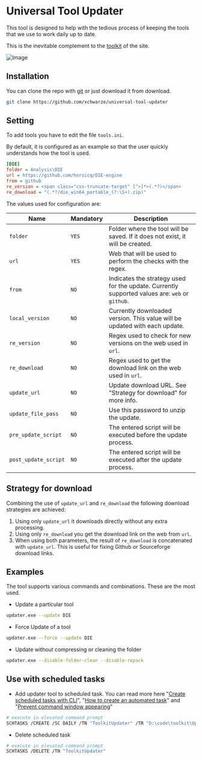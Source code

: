 # Universal Tool Updater

This tool is designed to help with the tedious process of keeping the tools that we use to work daily up to date.

This is the inevitable complement to the [toolkit](https://github.com/indetectables-net/toolkit) of the site.

![Image](https://i.imgur.com/o3vuUC5.png)

## Installation

You can clone the repo with [git](https://git-scm.com/download/win) or just download it from download.

```bash
git clone https://github.com/xchwarze/universal-tool-updater
```

## Setting

To add tools you have to edit the file `tools.ini`.

By default, it is configured as an example so that the user quickly understands how the tool is used.

```ini
[DIE]
folder = Analysis\DIE
url = https://github.com/horsicq/DIE-engine
from = github
re_version = <span class="css-truncate-target" [^>]*>(.*?)</span>
re_download = "(.*?/die_win64_portable_(?:\S+).zip)"
```

The values used for configuration are:

Name | Mandatory | Description
----- | ------ | -------------
`folder` | `YES` | Folder where the tool will be saved. If it does not exist, it will be created.
`url` | `YES` | Web that will be used to perform the checks with the regex.
`from` | `NO` | Indicates the strategy used for the update. Currently supported values are: `web` or `github`.
`local_version` | `NO` | Currently downloaded version. This value will be updated with each update.
`re_version` | `NO` | Regex used to check for new versions on the web used in `url`.
`re_download` | `NO` | Regex used to get the download link on the web used in `url`.
`update_url` | `NO` | Update download URL. See "Strategy for download" for more info.
`update_file_pass` | `NO` | Use this password to unzip the update.
`pre_update_script` | `NO` | The entered script will be executed before the update process.
`post_update_script` | `NO` | The entered script will be executed after the update process.

## Strategy for download

Combining the use of `update_url` and `re_download` the following download strategies are achieved:

1. Using only `update_url` it downloads directly without any extra processing.
2. Using only `re_download` you get the download link on the web from `url`.
3. When using both parameters, the result of `re_download` is concatenated with `update_url`.
This is useful for fixing Github or Sourceforge download links.

## Examples

The tool supports various commands and combinations. These are the most used. 

* Update a particular tool

```bash
updater.exe --update DIE
```

* Force Update of a tool

```bash
updater.exe --force --update DIE
```

* Update without compressing or cleaning the folder

```bash
updater.exe --disable-folder-clean --disable-repack
```

## Use with scheduled tasks

* Add updater tool to scheduled task. You can read more here 
"[Create scheduled tasks with CLI](https://www.windowscentral.com/how-create-task-using-task-scheduler-command-prompt)", 
"[How to create an automated task](https://www.windowscentral.com/how-create-automated-task-using-task-scheduler-windows-10)" and 
"[Prevent command window appearing](https://pureinfotech.com/prevent-command-window-appearing-scheduled-tasks-windows-10/)"


```bash
# execute in elevated command prompt
SCHTASKS /CREATE /SC DAILY /TN "ToolkitUpdater" /TR "D:\code\toolkit\Updater\custom-task.bat" /ST 14:00
```

* Delete scheduled task

```bash
# execute in elevated command prompt
SCHTASKS /DELETE /TN "ToolkitUpdater"
```
